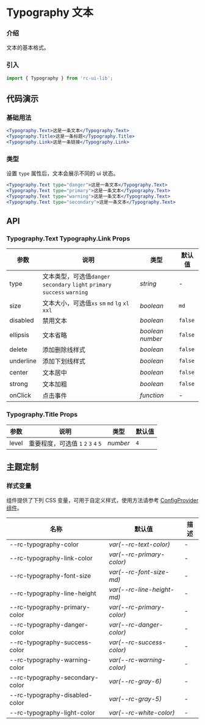 # Typography 文本

### 介绍

文本的基本格式。

### 引入

```js
import { Typography } from 'rc-ui-lib';
```

## 代码演示

### 基础用法

```jsx
<Typography.Text>这是一条文本</Typography.Text>
<Typography.Title>这是一条标题</Typography.Title>
<Typography.Link>这是一条链接</Typography.Link>
```

### 类型

设置 `type` 属性后，文本会展示不同的 ui 状态。

```jsx
<Typography.Text type="danger">这是一条文本</Typography.Text>
<Typography.Text type="primary">这是一条文本</Typography.Text>
<Typography.Text type="warning">这是一条文本</Typography.Text>
<Typography.Text type="secondary">这是一条文本</Typography.Text>
```

## API

### Typography.Text Typography.Link Props

| 参数 | 说明 | 类型 | 默认值 |
| --- | --- | --- | --- |
| type | 文本类型，可选值`danger` ` secondary` `light` `primary` `success` `warning ` | _string_ | - |
| size | 文本大小，可选值`xs` `sm` `md` `lg` `xl` `xxl` | _boolean_ | `md` |
| disabled | 禁用文本 | _boolean_ | `false` |
| ellipsis | 文本省略 | _boolean_ _number_ | `false` |
| delete | 添加删除线样式 | _boolean_ | `false` |
| underline | 添加下划线样式 | _boolean_ | `false` |
| center | 文本居中 | _boolean_ | `false` |
| strong | 文本加粗 | _boolean_ | `false` |
| onClick | 点击事件 | _function_ | - |

### Typography.Title Props

| 参数  | 说明                                 | 类型     | 默认值 |
| ----- | ------------------------------------ | -------- | ------ |
| level | 重要程度，可选值 `1` `2` `3` `4` `5` | _number_ | `4`    |

## 主题定制

### 样式变量

组件提供了下列 CSS 变量，可用于自定义样式，使用方法请参考 [ConfigProvider 组件](#/zh-CN/config-provider)。

| 名称                            | 默认值                     | 描述 |
| ------------------------------- | -------------------------- | ---- |
| --rc-typography-color           | _var(--rc-text-color)_     | -    |
| --rc-typography-link-color      | _var(--rc-primary-color)_  | -    |
| --rc-typography-font-size       | _var(--rc-font-size-md)_   | -    |
| --rc-typography-line-height     | _var(--rc-line-height-md)_ | -    |
| --rc-typography-primary-color   | _var(--rc-primary-color)_  | -    |
| --rc-typography-danger-color    | _var(--rc-danger-color)_   | -    |
| --rc-typography-success-color   | _var(--rc-success-color)_  | -    |
| --rc-typography-warning-color   | _var(--rc-warning-color)_  | -    |
| --rc-typography-secondary-color | _var(--rc-gray-6)_         | -    |
| --rc-typography-disabled-color  | _var(--rc-gray-5)_         | -    |
| --rc-typography-light-color     | _var(--rc-white-color)_    | -    |
